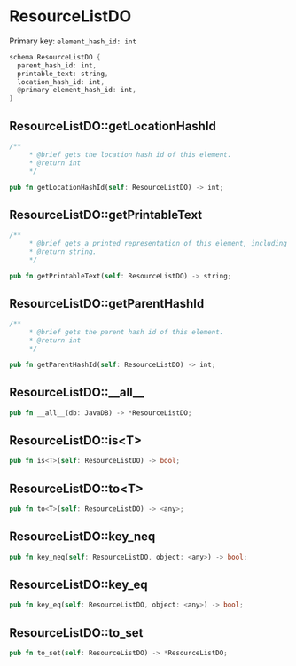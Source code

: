 # ResourceListDO

Primary key: `element_hash_id: int`

```rust
schema ResourceListDO {
  parent_hash_id: int,
  printable_text: string,
  location_hash_id: int,
  @primary element_hash_id: int,
}
```
## ResourceListDO::getLocationHashId

```rust
/**
     * @brief gets the location hash id of this element.
     * @return int
     */
```
```rust
pub fn getLocationHashId(self: ResourceListDO) -> int;
```
## ResourceListDO::getPrintableText

```rust
/**
     * @brief gets a printed representation of this element, including its structure where applicable.
     * @return string.
     */
```
```rust
pub fn getPrintableText(self: ResourceListDO) -> string;
```
## ResourceListDO::getParentHashId

```rust
/**
     * @brief gets the parent hash id of this element.
     * @return int
     */
```
```rust
pub fn getParentHashId(self: ResourceListDO) -> int;
```
## ResourceListDO::\_\_all\_\_

```rust
pub fn __all__(db: JavaDB) -> *ResourceListDO;
```
## ResourceListDO::is\<T\>

```rust
pub fn is<T>(self: ResourceListDO) -> bool;
```
## ResourceListDO::to\<T\>

```rust
pub fn to<T>(self: ResourceListDO) -> <any>;
```
## ResourceListDO::key\_neq

```rust
pub fn key_neq(self: ResourceListDO, object: <any>) -> bool;
```
## ResourceListDO::key\_eq

```rust
pub fn key_eq(self: ResourceListDO, object: <any>) -> bool;
```
## ResourceListDO::to\_set

```rust
pub fn to_set(self: ResourceListDO) -> *ResourceListDO;
```

